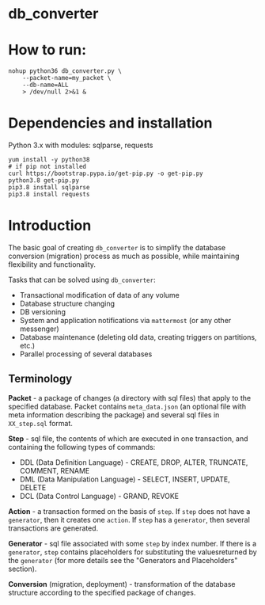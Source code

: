 # db_converter

# How to run:

```
nohup python36 db_converter.py \
	--packet-name=my_packet \
	--db-name=ALL
    > /dev/null 2>&1 &
```

# Dependencies and installation

Python 3.x with modules: sqlparse, requests

```
yum install -y python38
# if pip not installed
curl https://bootstrap.pypa.io/get-pip.py -o get-pip.py
python3.8 get-pip.py
pip3.8 install sqlparse
pip3.8 install requests
```


# Introduction

The basic goal of creating `db_converter` is to simplify the database conversion (migration) process as much as possible, while maintaining flexibility and functionality.

Tasks that can be solved using `db_converter`:

* Transactional modification of data of any volume
* Database structure changing
* DB versioning
* System and application notifications via `mattermost` (or any other messenger)
* Database maintenance (deleting old data, creating triggers on partitions, etc.)
* Parallel processing of several databases

## Terminology

**Packet** - a package of changes (a directory with sql files) that apply to the specified database. Packet contains `meta_data.json` (an optional file with meta information describing the package) and several sql files in `XX_step.sql` format.


**Step** - sql file, the contents of which are executed in one transaction, and containing the following types of commands:

* DDL (Data Definition Language) - CREATE, DROP, ALTER, TRUNCATE, COMMENT, RENAME
* DML (Data Manipulation Language) - SELECT, INSERT, UPDATE, DELETE
* DCL (Data Control Language) - GRAND, REVOKE

**Action** - a transaction formed on the basis of `step`. If `step` does not have a `generator`, then it creates one `action`. If `step` has a `generator`, then several transactions are generated.

**Generator** - sql file associated with some `step` by index number. If there is a `generator`, `step` contains placeholders for substituting the values ​​returned by the `generator` (for more details see the "Generators and Placeholders" section).

**Conversion** (migration, deployment) - transformation of the database structure according to the specified package of changes.

